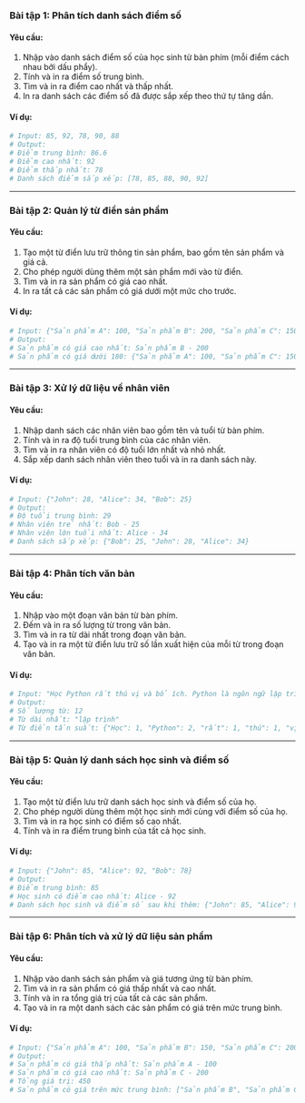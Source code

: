 
### Bài tập 1: Phân tích danh sách điểm số

#### Yêu cầu:

1. Nhập vào danh sách điểm số của học sinh từ bàn phím (mỗi điểm cách nhau bởi dấu phẩy).
2. Tính và in ra điểm số trung bình.
3. Tìm và in ra điểm cao nhất và thấp nhất.
4. In ra danh sách các điểm số đã được sắp xếp theo thứ tự tăng dần.

#### Ví dụ:

```python
# Input: 85, 92, 78, 90, 88
# Output:
# Điểm trung bình: 86.6
# Điểm cao nhất: 92
# Điểm thấp nhất: 78
# Danh sách điểm sắp xếp: [78, 85, 88, 90, 92]
```

---

### Bài tập 2: Quản lý từ điển sản phẩm

#### Yêu cầu:

1. Tạo một từ điển lưu trữ thông tin sản phẩm, bao gồm tên sản phẩm và giá cả.
2. Cho phép người dùng thêm một sản phẩm mới vào từ điển.
3. Tìm và in ra sản phẩm có giá cao nhất.
4. In ra tất cả các sản phẩm có giá dưới một mức cho trước.

#### Ví dụ:

```python
# Input: {"Sản phẩm A": 100, "Sản phẩm B": 200, "Sản phẩm C": 150}
# Output:
# Sản phẩm có giá cao nhất: Sản phẩm B - 200
# Sản phẩm có giá dưới 180: {"Sản phẩm A": 100, "Sản phẩm C": 150}
```

---

### Bài tập 3: Xử lý dữ liệu về nhân viên

#### Yêu cầu:

1. Nhập danh sách các nhân viên bao gồm tên và tuổi từ bàn phím.
2. Tính và in ra độ tuổi trung bình của các nhân viên.
3. Tìm và in ra nhân viên có độ tuổi lớn nhất và nhỏ nhất.
4. Sắp xếp danh sách nhân viên theo tuổi và in ra danh sách này.

#### Ví dụ:

```python
# Input: {"John": 28, "Alice": 34, "Bob": 25}
# Output:
# Độ tuổi trung bình: 29
# Nhân viên trẻ nhất: Bob - 25
# Nhân viên lớn tuổi nhất: Alice - 34
# Danh sách sắp xếp: {"Bob": 25, "John": 28, "Alice": 34}
```

---

### Bài tập 4: Phân tích văn bản

#### Yêu cầu:

1. Nhập vào một đoạn văn bản từ bàn phím.
2. Đếm và in ra số lượng từ trong văn bản.
3. Tìm và in ra từ dài nhất trong đoạn văn bản.
4. Tạo và in ra một từ điển lưu trữ số lần xuất hiện của mỗi từ trong đoạn văn bản.

#### Ví dụ:

```python
# Input: "Học Python rất thú vị và bổ ích. Python là ngôn ngữ lập trình mạnh mẽ."
# Output:
# Số lượng từ: 12
# Từ dài nhất: "lập trình"
# Từ điển tần suất: {"Học": 1, "Python": 2, "rất": 1, "thú": 1, "vị": 1, "và": 1, "bổ ích": 1, "là": 1, "ngôn ngữ": 1, "lập trình": 1, "mạnh mẽ": 1}
```

---

### Bài tập 5: Quản lý danh sách học sinh và điểm số

#### Yêu cầu:

1. Tạo một từ điển lưu trữ danh sách học sinh và điểm số của họ.
2. Cho phép người dùng thêm một học sinh mới cùng với điểm số của họ.
3. Tìm và in ra học sinh có điểm số cao nhất.
4. Tính và in ra điểm trung bình của tất cả học sinh.

#### Ví dụ:

```python
# Input: {"John": 85, "Alice": 92, "Bob": 78}
# Output:
# Điểm trung bình: 85
# Học sinh có điểm cao nhất: Alice - 92
# Danh sách học sinh và điểm số sau khi thêm: {"John": 85, "Alice": 92, "Bob": 78, "Mary": 88}
```

---

### Bài tập 6: Phân tích và xử lý dữ liệu sản phẩm

#### Yêu cầu:

1. Nhập vào danh sách sản phẩm và giá tương ứng từ bàn phím.
2. Tìm và in ra sản phẩm có giá thấp nhất và cao nhất.
3. Tính và in ra tổng giá trị của tất cả các sản phẩm.
4. Tạo và in ra một danh sách các sản phẩm có giá trên mức trung bình.

#### Ví dụ:

```python
# Input: {"Sản phẩm A": 100, "Sản phẩm B": 150, "Sản phẩm C": 200}
# Output:
# Sản phẩm có giá thấp nhất: Sản phẩm A - 100
# Sản phẩm có giá cao nhất: Sản phẩm C - 200
# Tổng giá trị: 450
# Sản phẩm có giá trên mức trung bình: ["Sản phẩm B", "Sản phẩm C"]
```
